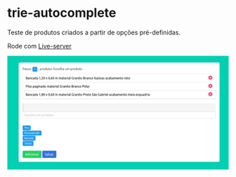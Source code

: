 # trie-autocomplete

Teste de produtos criados a partir de opções pré-definidas.

Rode com [Live-server](https://www.npmjs.com/package/live-server)

![](preview.png)
